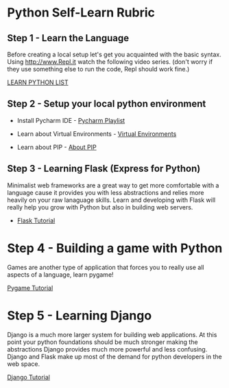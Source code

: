 # Python Self-Learn Rubric

## Step 1 - Learn the Language

Before creating a local setup let's get you acquainted with the basic syntax. Using http://www.Repl.it watch the following video series. (don't worry if they use something else to run the code, Repl should work fine.)

[LEARN PYTHON LIST](https://www.youtube.com/playlist?list=PLY6oTPmKnKbaTvgXqNCRXcKnqbO5j2oQn)

## Step 2 - Setup your local python environment

- Install Pycharm IDE - [Pycharm Playlist](https://www.youtube.com/playlist?list=PLQ176FUIyIUZ1mwB-uImQE-gmkwzjNLjP)

- Learn about Virtual Environments - [Virtual Environments](https://www.youtube.com/watch?v=JWcrseHrh2w)

- Learn about PIP - [About PIP](https://www.youtube.com/watch?v=U2ZN104hIcc)

## Step 3 - Learning Flask (Express for Python)

Minimalist web frameworks are a great way to get more comfortable with a language cause it provides you with less abstractions and relies more heavily on your raw lanaguage skills. Learn and developing with Flask will really help you grow with Python but also in building web servers.

- [Flask Tutorial](https://blog.miguelgrinberg.com/post/the-flask-mega-tutorial-part-i-hello-world)

# Step 4 - Building a game with Python

Games are another type of application that forces you to really use all aspects of a language, learn pygame!

[Pygame Tutorial](https://realpython.com/pygame-a-primer/)

# Step 5 - Learning Django

Django is a much more larger system for building web applications. At this point your python foundations should be much stronger making the abstractions Django provides much more powerful and less confusing. Django and Flask make up most of the demand for python developers in the web space.

[Django Tutorial](https://www.geeksforgeeks.org/django-tutorial/)